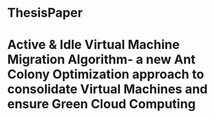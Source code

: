 # ThesisPaper
# Active & Idle Virtual Machine Migration Algorithm- a new Ant Colony Optimization approach to consolidate Virtual Machines and ensure Green Cloud Computing
